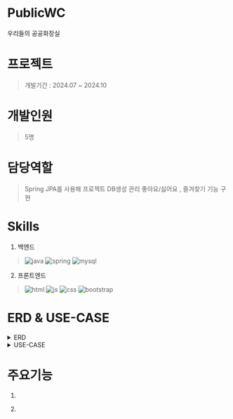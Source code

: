 # PublicWC
우리들의 공공화장실

# 프로젝트
> 개발기간 : 2024.07 ~ 2024.10

# 개발인원
> 5명

# 담당역할
> Spring JPA를 사용해 프로젝트 DB생성 관리 좋아요/싫어요 , 즐겨찾기 기능 구현

# Skills
1. 백엔드
>![java](https://img.shields.io/badge/Java-ED8B00?style=for-the-badge&logo=openjdk&logoColor=white)
![spring](https://img.shields.io/badge/Spring-6DB33F?style=for-the-badge&logo=spring&logoColor=white)
![mysql](https://img.shields.io/badge/MySQL-00000F?style=for-the-badge&logo=mysql&logoColor=white)

2. 프론트엔드
>![html](https://img.shields.io/badge/HTML5-E34F26?style=for-the-badge&logo=html5&logoColor=white)
![js](https://img.shields.io/badge/JavaScript-F7DF1E?style=for-the-badge&logo=JavaScript&logoColor=white)
![css](https://img.shields.io/badge/CSS3-1572B6?style=for-the-badge&logo=css3&logoColor=white)
![bootstrap](    https://img.shields.io/badge/Bootstrap-563D7C?style=for-the-badge&logo=bootstrap&logoColor=white)

# ERD & USE-CASE
<details>
<summary>ERD</summary>
<img src="wcERD" alt="ERD" />
</details>
<details>
<summary>USE-CASE</summary>
<img src="wcUSECASE" alt="USE-CASE" />
</details>

# 주요기능
1.
>

2.
>
